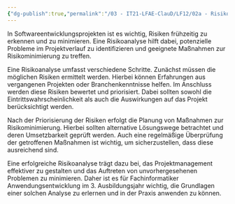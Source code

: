 ```yaml
---
{"dg-publish":true,"permalink":"/03 - IT21-LFAE-ClauD/LF12/02a - Risikoanalyse/","noteIcon":""}
---
```



In Softwareentwicklungsprojekten ist es wichtig, Risiken frühzeitig zu erkennen und zu minimieren. Eine Risikoanalyse hilft dabei, potenzielle Probleme im Projektverlauf zu identifizieren und geeignete Maßnahmen zur Risikominimierung zu treffen.

Eine Risikoanalyse umfasst verschiedene Schritte. Zunächst müssen die möglichen Risiken ermittelt werden. Hierbei können Erfahrungen aus vergangenen Projekten oder Branchenkenntnisse helfen. Im Anschluss werden diese Risiken bewertet und priorisiert. Dabei sollten sowohl die Eintrittswahrscheinlichkeit als auch die Auswirkungen auf das Projekt berücksichtigt werden.

Nach der Priorisierung der Risiken erfolgt die Planung von Maßnahmen zur Risikominimierung. Hierbei sollten alternative Lösungswege betrachtet und deren Umsetzbarkeit geprüft werden. Auch eine regelmäßige Überprüfung der getroffenen Maßnahmen ist wichtig, um sicherzustellen, dass diese ausreichend sind.

Eine erfolgreiche Risikoanalyse trägt dazu bei, das Projektmanagement effektiver zu gestalten und das Auftreten von unvorhergesehenen Problemen zu minimieren. Daher ist es für Fachinformatiker Anwendungsentwicklung im 3. Ausbildungsjahr wichtig, die Grundlagen einer solchen Analyse zu erlernen und in der Praxis anwenden zu können.
